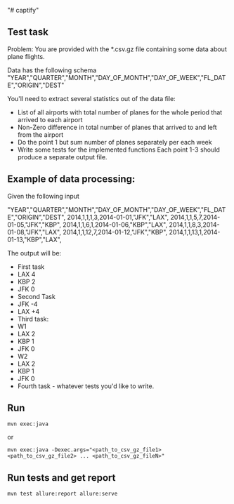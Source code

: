 "# captify" 

## Test task
Problem:
You are provided with the *.csv.gz file containing some data about plane flights.

Data has the following schema
"YEAR","QUARTER","MONTH","DAY_OF_MONTH","DAY_OF_WEEK","FL_DATE","ORIGIN","DEST"

You'll need to extract several statistics out of the data file:
 * List of all airports with total number of planes for the whole period that arrived to each airport
 * Non-Zero difference in total number of planes that arrived to and left from the airport
 * Do the point 1 but sum number of planes separately per each week
 * Write some tests for the implemented functions
Each point 1-3 should produce a separate output file.

## Example of data processing:
Given the following input

"YEAR","QUARTER","MONTH","DAY_OF_MONTH","DAY_OF_WEEK","FL_DATE","ORIGIN","DEST",
2014,1,1,1,3,2014-01-01,"JFK","LAX",
2014,1,1,5,7,2014-01-05,"JFK","KBP",
2014,1,1,6,1,2014-01-06,"KBP","LAX",
2014,1,1,8,3,2014-01-08,"JFK","LAX",
2014,1,1,12,7,2014-01-12,"JFK","KBP",
2014,1,1,13,1,2014-01-13,"KBP","LAX",

The output will be:
 * First task
  * LAX 4
  * KBP 2
  * JFK 0
 * Second Task
  * JFK -4
  * LAX +4
 * Third task:
  * W1
   * LAX 2
   * KBP 1
   * JFK 0
  * W2
   * LAX 2
   * KBP 1
   * JFK 0
 * Fourth task - whatever tests you'd like to write.

## Run

```
mvn exec:java
```
or

```
mvn exec:java -Dexec.args="<path_to_csv_gz_file1> <path_to_csv_gz_file2> ... <path_to_csv_gz_fileN>"
```


## Run tests and get report

```
mvn test allure:report allure:serve
```